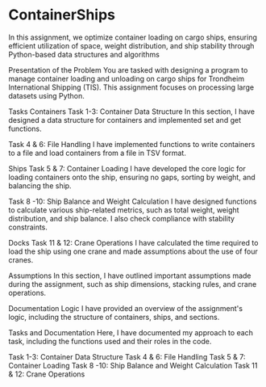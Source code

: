 # ContainerShips
In this assignment, we optimize container loading on cargo ships, ensuring efficient utilization of space, weight distribution, and ship stability through Python-based data structures and algorithms

Presentation of the Problem
You are tasked with designing a program to manage container loading and unloading on cargo ships for Trondheim International Shipping (TIS). This assignment focuses on processing large datasets using Python.

Tasks
Containers
Task 1-3: Container Data Structure
In this section, I have designed a data structure for containers and implemented set and get functions.

Task 4 & 6: File Handling
I have implemented functions to write containers to a file and load containers from a file in TSV format.

Ships
Task 5 & 7: Container Loading
I have developed the core logic for loading containers onto the ship, ensuring no gaps, sorting by weight, and balancing the ship.

Task 8 -10: Ship Balance and Weight Calculation
I have designed functions to calculate various ship-related metrics, such as total weight, weight distribution, and ship balance. I also check compliance with stability constraints.

Docks
Task 11 & 12: Crane Operations
I have calculated the time required to load the ship using one crane and made assumptions about the use of four cranes.

Assumptions
In this section, I have outlined important assumptions made during the assignment, such as ship dimensions, stacking rules, and crane operations.

Documentation
Logic
I have provided an overview of the assignment's logic, including the structure of containers, ships, and sections.

Tasks and Documentation
Here, I have documented my approach to each task, including the functions used and their roles in the code.

Task 1-3: Container Data Structure
Task 4 & 6: File Handling
Task 5 & 7: Container Loading
Task 8 -10: Ship Balance and Weight Calculation
Task 11 & 12: Crane Operations

